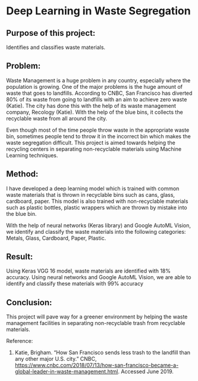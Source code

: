 # Deep Learning in Waste Segregation

## Purpose of this project:
Identifies and classifies waste materials.

## Problem:
Waste Management is a huge problem in any country, especially where the population is growing. One of the major problems is the huge amount of waste that goes to landfills. According to CNBC, San Francisco has diverted 80% of its waste from going to landfills with an aim to achieve zero waste (Katie). The city has done this with the help of its waste management company, Recology (Katie). With the help of the blue bins, it collects the recyclable waste from all around the city.

Even though most of the time people throw waste in the appropriate waste bin, sometimes people tend to throw it in the incorrect bin which makes the waste segregation difficult. This project is aimed towards helping the recycling centers in separating non-recyclable materials using Machine Learning techniques.

## Method:
I have developed a deep learning model which is trained with common waste materials that is thrown in recyclable bins such as cans, glass, cardboard, paper. This model is also trained with non-recyclable materials such as plastic bottles, plastic wrappers which are thrown by mistake into the blue bin.

With the help of neural networks (Keras library) and Google AutoML Vision, we identify and classify the waste materials into the following categories: Metals, Glass, Cardboard, Paper, Plastic.

## Result:
Using Keras VGG 16 model, waste materials are identified with 18% accuracy.
Using neural networks and Google AutoML Vision, we are able to identify and classify these materials with 99% accuracy

## Conclusion:
This project will pave way for a greener environment by helping the waste management facilities in separating non-recyclable trash from recyclable materials.

Reference:
1.	Katie, Brigham. “How San Francisco sends less trash to the landfill than any other major U.S. city.” CNBC, https://www.cnbc.com/2018/07/13/how-san-francisco-became-a-global-leader-in-waste-management.html. Accessed June 2019.


